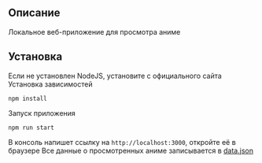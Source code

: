 ## Описание

Локальное веб-приложение для просмотра аниме

## Установка

Если не установлен NodeJS, установите с официального сайта
Установка зависимостей

```commandline
npm install
```

Запуск приложения

```commandline
npm run start
```

В консоль напишет ссылку на `http://localhost:3000`, откройте её в браузере
Все данные о просмотренных аниме записывается в [data.json](./server/data.json)
